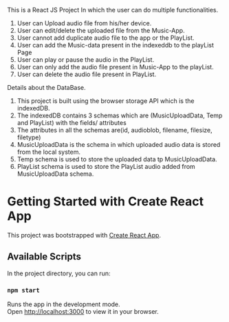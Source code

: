 This is a React JS Project In which the user can do multiple functionalities.

1. User can Upload audio file from his/her device.
2. User can edit/delete the uploaded file from the Music-App.
3. User cannot add duplicate audio file to the app or the PlayList.
4. User can add the Music-data present in the indexeddb to the playList Page
5. User can play or pause the audio in the PlayList.
6. User can only add the audio file present in Music-App to the playList.
7. User can delete the audio file present in PlayList.

Details about the DataBase.

1. This project is built using the browser storage API which is the indexedDB.
2. The indexedDB contains 3 schemas which are (MusicUploadData, Temp and PlayList) with the fields/ attributes
3. The attributes in all the schemas are(id, audioblob, filename, filesize, filetype)
4. MusicUploadData is the schema in which uploaded audio data is stored from the local system.
5. Temp schema is used to store the uploaded data tp MusicUploadData.
6. PlayList schema is used to store the PlayList audio added from MusicUploadData schema.


# Getting Started with Create React App

This project was bootstrapped with [Create React App](https://github.com/facebook/create-react-app).

## Available Scripts

In the project directory, you can run:

### `npm start`

Runs the app in the development mode.\
Open [http://localhost:3000](http://localhost:3000) to view it in your browser.
